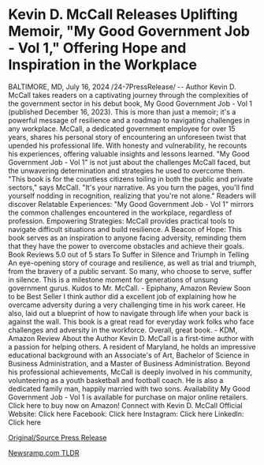 # Kevin D. McCall Releases Uplifting Memoir, "My Good Government Job - Vol 1," Offering Hope and Inspiration in the Workplace

BALTIMORE, MD, July 16, 2024 /24-7PressRelease/ -- Author Kevin D. McCall takes readers on a captivating journey through the complexities of the government sector in his debut book, My Good Government Job - Vol 1 (published December 16, 2023). This is more than just a memoir; it's a powerful message of resilience and a roadmap to navigating challenges in any workplace.   McCall, a dedicated government employee for over 15 years, shares his personal story of encountering an unforeseen twist that upended his professional life. With honesty and vulnerability, he recounts his experiences, offering valuable insights and lessons learned. "My Good Government Job - Vol 1" is not just about the challenges McCall faced, but the unwavering determination and strategies he used to overcome them.   "This book is for the countless citizens toiling in both the public and private sectors," says McCall. "It's your narrative. As you turn the pages, you'll find yourself nodding in recognition, realizing that you're not alone."   Readers will discover   Relatable Experiences: "My Good Government Job - Vol 1" mirrors the common challenges encountered in the workplace, regardless of profession.   Empowering Strategies: McCall provides practical tools to navigate difficult situations and build resilience.   A Beacon of Hope: This book serves as an inspiration to anyone facing adversity, reminding them that they have the power to overcome obstacles and achieve their goals.   Book Reviews   5.0 out of 5 stars To Suffer in Silence and Triumph in Telling  An eye-opening story of courage and resilience, as well as trial and triumph, from the bravery of a public servant. So many, who choose to serve, suffer in silence. This is a milestone moment for generations of unsung government gurus. Kudos to Mr. McCall.   - Epiphany, Amazon Review   Soon to be Best Seller  I think author did a excellent job of explaining how he overcame adversity during a very challenging time in his work career. He also, laid out a blueprint of how to navigate through life when your back is against the wall. This book is a great read for everyday work folks who face challenges and adversity in the workforce. Overall, great book.   - KDM, Amazon Review   About the Author  Kevin D. McCall is a first-time author with a passion for helping others. A resident of Maryland, he holds an impressive educational background with an Associate's of Art, Bachelor of Science in Business Administration, and a Master of Business Administration. Beyond his professional achievements, McCall is deeply involved in his community, volunteering as a youth basketball and football coach. He is also a dedicated family man, happily married with two sons.   Availability   My Good Government Job - Vol 1 is available for purchase on major online retailers. Click here to buy now on Amazon!  Connect with Kevin D. McCall   Official Website: Click here Facebook: Click here  Instagram: Click here LinkedIn: Click here 

[Original/Source Press Release](https://www.24-7pressrelease.com/press-release/512565/kevin-d-mccall-releases-uplifting-memoir-my-good-government-job-vol-1-offering-hope-and-inspiration-in-the-workplace) 

[Newsramp.com TLDR](https://newsramp.com/None) 